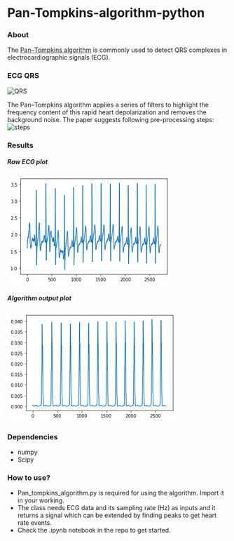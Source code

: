 # Pan-Tompkins-algorithm-python

### About
The [Pan–Tompkins algorithm](https://www.robots.ox.ac.uk/~gari/teaching/cdt/A3/readings/ECG/Pan+Tompkins.pdf) is commonly used to detect QRS complexes in electrocardiographic signals (ECG).

### ECG QRS
![QRS](https://upload.wikimedia.org/wikipedia/commons/thumb/9/9e/SinusRhythmLabels.svg/330px-SinusRhythmLabels.svg.png)

The Pan–Tompkins algorithm applies a series of filters to highlight the frequency content of this rapid heart depolarization and removes the background noise. The paper suggests following pre-processing steps:
![steps](https://upload.wikimedia.org/wikipedia/commons/thumb/e/eb/Pan-Tompkins_algorithm_BlockDiagram.png/1100px-Pan-Tompkins_algorithm_BlockDiagram.png)

### Results

##### Raw ECG plot
![first](images/ecg_plot.png)

##### Algorithm output plot
![last](images/final_plot.png)

### Dependencies
- numpy
- Scipy

### How to use?
- Pan_tompkins_algorithm.py is required for using the algorithm. Import it in your working. <br/>
- The class needs ECG data and its sampling rate (Hz) as inputs and it returns a signal which can be extended by finding peaks to get heart rate events. <br/>
- Check the .ipynb notebook in the repo to get started. <br/>
